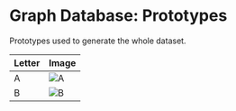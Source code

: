 # Graph Database: Prototypes

Prototypes used to generate the whole dataset.


| Letter  | Image |
| ------------- | ------------- |
| A  | ![A](https://github.com/priba/graph_db/blob/master/prototypes/A.png?raw=true)  |
| B  | ![B](https://github.com/priba/graph_db/blob/master/prototypes/B.png?raw=true) |
